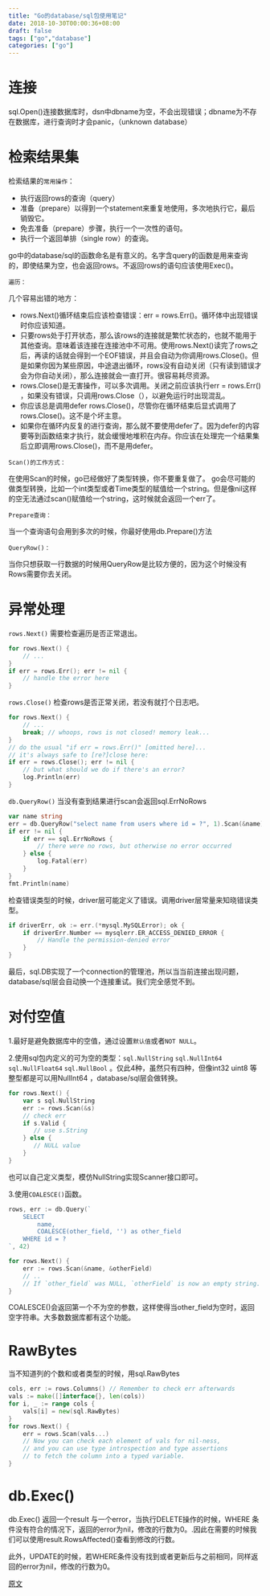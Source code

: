 ```yaml
---
title: "Go的database/sql包使用笔记"
date: 2018-10-30T00:00:36+08:00
draft: false
tags: ["go","database"]
categories: ["go"]
---
```


# **连接**
sql.Open()连接数据库时，dsn中dbname为空，不会出现错误；dbname为不存在数据库，进行查询时才会panic，（unknown database）
# **检索结果集**
检索结果的`常用操作`：

- 执行返回rows的查询（query）
- 准备（prepare）以得到一个statement来重复地使用，多次地执行它，最后销毁它。
- 免去准备（prepare）步骤，执行一个一次性的语句。
- 执行一个返回单排（single row）的查询。

go中的database/sql的函数命名是有意义的。名字含query的函数是用来查询的，即使结果为空，也会返回rows。不返回rows的语句应该使用Exec()。

`遍历：`

几个容易出错的地方：

- rows.Next()循环结束后应该检查错误：err = rows.Err()。循环体中出现错误时你应该知道。
- 只要rows处于打开状态，那么该rows的连接就是繁忙状态的，也就不能用于其他查询。意味着该连接在连接池中不可用。使用rows.Next()读完了rows之后，再读的话就会得到一个EOF错误，并且会自动为你调用rows.Close()。但是如果你因为某些原因，中途退出循环，rows没有自动关闭（只有读到错误才会为你自动关闭），那么连接就会一直打开。很容易耗尽资源。
- rows.Close()是无害操作，可以多次调用。关闭之前应该执行err = rows.Err() ，如果没有错误，只调用rows.Close（），以避免运行时出现混乱。
- 你应该总是调用defer rows.Close()，尽管你在循环结束后显式调用了rows.Close()。这不是个坏主意。
- 如果你在循环内反复的进行查询，那么就不要使用defer了。因为defer的内容要等到函数结束才执行，就会缓慢地堆积在内存。你应该在处理完一个结果集后立即调用rows.Close()，而不是用defer。

`Scan()的工作方式：`

在使用Scan的时候，go已经做好了类型转换，你不要重复做了。
go会尽可能的做类型转换，比如一个int类型或者Time类型的赋值给一个string。但是像nil这样的空无法通过scan()赋值给一个string，这时候就会返回一个err了。

`Prepare查询：`

当一个查询语句会用到多次的时候，你最好使用db.Prepare()方法

`QueryRow()：`

当你只想获取一行数据的时候用QueryRow是比较方便的，因为这个时候没有Rows需要你去关闭。

# **异常处理**

`rows.Next()` 需要检查遍历是否正常退出。
```go
for rows.Next() {
	// ...
}
if err = rows.Err(); err != nil {
	// handle the error here
}
```
`rows.Close()` 检查rows是否正常关闭，若没有就打个日志吧。
```go
for rows.Next() {
	// ...
	break; // whoops, rows is not closed! memory leak...
}
// do the usual "if err = rows.Err()" [omitted here]...
// it's always safe to [re?]close here:
if err = rows.Close(); err != nil {
	// but what should we do if there's an error?
	log.Println(err)
}
```
`db.QueryRow()` 当没有查到结果进行scan会返回sql.ErrNoRows
```go
var name string
err = db.QueryRow("select name from users where id = ?", 1).Scan(&name)
if err != nil {
	if err == sql.ErrNoRows {
		// there were no rows, but otherwise no error occurred
	} else {
		log.Fatal(err)
	}
}
fmt.Println(name)
```
检查错误类型的时候，driver层可能定义了错误。调用driver层常量来知晓错误类型。
```go
if driverErr, ok := err.(*mysql.MySQLError); ok {
	if driverErr.Number == mysqlerr.ER_ACCESS_DENIED_ERROR {
		// Handle the permission-denied error
	}
}
```

最后，sql.DB实现了一个connection的管理池，所以当当前连接出现问题，database/sql层会自动换一个连接重试。我们完全感觉不到。

# **对付空值**
1.最好是避免数据库中的空值，通过设置`默认值`或者`NOT NULL`。

2.使用sql包内定义的可为空的类型：`sql.NullString` `sql.NullInt64` `sql.NullFloat64` `sql.NullBool` 。仅此4种，虽然只有四种，但像int32 uint8 等整型都是可以用NullInt64 ，database/sql层会做转换。
```go
for rows.Next() {
	var s sql.NullString
	err := rows.Scan(&s)
	// check err
	if s.Valid {
	   // use s.String
	} else {
	   // NULL value
	}
}
```
也可以自己定义类型，模仿NullString实现Scanner接口即可。

3.使用`COALESCE()`函数。
```go
rows, err := db.Query(`
	SELECT
		name,
		COALESCE(other_field, '') as other_field
	WHERE id = ?
`, 42)

for rows.Next() {
	err := rows.Scan(&name, &otherField)
	// ..
	// If `other_field` was NULL, `otherField` is now an empty string. This works with other data types as well.
}
```
COALESCE()会返回第一个不为空的参数，这样使得当other_field为空时，返回空字符串。大多数数据库都有这个功能。

# **RawBytes**
当不知道列的个数和或者类型的时候，用sql.RawBytes
```go
cols, err := rows.Columns() // Remember to check err afterwards
vals := make([]interface{}, len(cols))
for i, _ := range cols {
	vals[i] = new(sql.RawBytes)
}
for rows.Next() {
	err = rows.Scan(vals...)
	// Now you can check each element of vals for nil-ness,
	// and you can use type introspection and type assertions
	// to fetch the column into a typed variable.
}
```
# **db.Exec()**
db.Exec() 返回一个result 与一个error，当执行DELETE操作的时候，WHERE 条件没有符合的情况下，返回的error为nil，修改的行数为0。.因此在需要的时候我们可以使用result.RowsAffected()查看到修改的行数。

此外，UPDATE的时候，若WHERE条件没有找到或者更新后与之前相同，同样返回的error为nil，修改的行数为0。

[原文](http://go-database-sql.org/index.html)